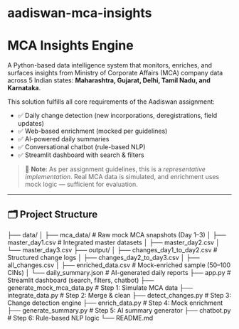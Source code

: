 # aadiswan-mca-insights

# MCA Insights Engine

A Python-based data intelligence system that monitors, enriches, and surfaces insights from Ministry of Corporate Affairs (MCA) company data across 5 Indian states: **Maharashtra, Gujarat, Delhi, Tamil Nadu, and Karnataka**.

This solution fulfills all core requirements of the Aadiswan assignment:
- ✅ Daily change detection (new incorporations, deregistrations, field updates)
- ✅ Web-based enrichment (mocked per guidelines)
- ✅ AI-powered daily summaries
- ✅ Conversational chatbot (rule-based NLP)
- ✅ Streamlit dashboard with search & filters

> 📌 **Note**: As per assignment guidelines, this is a *representative implementation*. Real MCA data is simulated, and enrichment uses mock logic — sufficient for evaluation.

---

## 🗂️ Project Structure

├── data/
│ ├── mca_data/ # Raw mock MCA snapshots (Day 1–3)
│ ├── master_day1.csv # Integrated master datasets
│ ├── master_day2.csv
│ └── master_day3.csv
├── output/
│ ├── changes_day1_to_day2.csv # Structured change logs
│ ├── changes_day2_to_day3.csv
│ ├── all_changes.csv
│ ├── enriched_data.csv # Mock-enriched sample (50–100 CINs)
│ └── daily_summary.json # AI-generated daily reports
├── app.py # Streamlit dashboard (search, filters, chatbot)
├── generate_mock_mca_data.py # Step 1: Simulate MCA data
├── integrate_data.py # Step 2: Merge & clean
├── detect_changes.py # Step 3: Change detection engine
├── enrich_data.py # Step 4: Mock enrichment
├── generate_summary.py # Step 5: AI summary generator
├── chatbot.py # Step 6: Rule-based NLP logic
└── README.md

